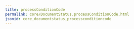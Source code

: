 ```yaml
---
title: processConditionCode
permalink: core/DocumentStatus.processConditionCode.html
jsonid: core_documentstatus_processconditioncode
---
```

